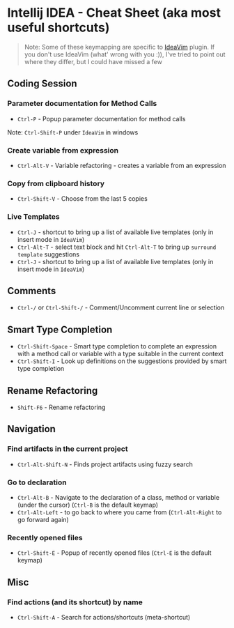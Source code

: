 # Intellij IDEA - Cheat Sheet (aka most useful shortcuts)

> Note: Some of these keymapping are specific to [IdeaVim](http://plugins.jetbrains.com/plugin/?id=164) plugin. If you don't use IdeaVim (what' wrong with you :)), I've tried to point out where they differ, but I could have missed a few

## Coding Session

### Parameter documentation for Method Calls

  * `Ctrl-P` - Popup parameter documentation for method calls

Note: `Ctrl-Shift-P` under `IdeaVim` in windows

### Create variable from expression 

  * `Ctrl-Alt-V` - Variable refactoring - creates a variable from an expression

### Copy from clipboard history

  * `Ctrl-Shift-V` - Choose from the last 5 copies

### Live Templates

  * `Ctrl-J` - shortcut to bring up a list of available live templates (only in insert mode in `IdeaVim`)
  * `Ctrl-Alt-T` - select text block and hit `Ctrl-Alt-T` to bring up `surround template` suggestions
  * `Ctrl-J` - shortcut to bring up a list of available live templates (only in insert mode in `IdeaVim`)

## Comments
  * `Ctrl-/` or `Ctrl-Shift-/` - Comment/Uncomment current line or selection

## Smart Type Completion

  * `Ctrl-Shift-Space` - Smart type completion to complete an expression with a method call or variable with a type suitable in the current context
  * `Ctrl-Shift-I` - Look up definitions on the suggestions provided by smart type completion

## Rename Refactoring
  * `Shift-F6` - Rename refactoring

## Navigation

### Find artifacts in the current project

  * `Ctrl-Alt-Shift-N` - Finds project artifacts using fuzzy search

### Go to declaration

  * `Ctrl-Alt-B` - Navigate to the declaration of a class, method or variable (under the cursor) (`Ctrl-B` is the default keymap)
  * `Ctrl-Alt-Left` - to go back to where you came from (`Ctrl-Alt-Right` to go forward again)

### Recently opened files

  * `Ctrl-Shift-E` - Popup of recently opened files (`Ctrl-E` is the default keymap)

## Misc

### Find actions (and its shortcut) by name

  * `Ctrl-Shift-A` - Search for actions/shortcuts (meta-shortcut)



